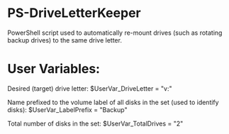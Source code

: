 # PS-DriveLetterKeeper
PowerShell script used to automatically re-mount drives (such as rotating backup drives) to the same drive letter.

# User Variables:
Desired (target) drive letter:
$UserVar_DriveLetter = "v:"

Name prefixed to the volume label of all disks in the set (used to identify disks):
$UserVar_LabelPrefix = "Backup"

Total number of disks in the set:
$UserVar_TotalDrives = "2"

